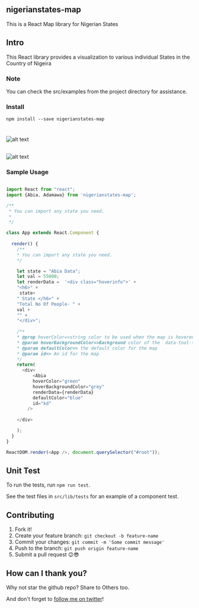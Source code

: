 ## nigerianstates-map 

This is a React Map library for Nigerian States



## Intro

This React library provides a visualization to various individual States in the Country of Nigeira

### Note
You can check the src/examples from the project directory for assistance.

### Install
```
npm install --save nigerianstates-map
```
#
![alt text](https://drive.google.com/uc?export=view&id=1yA88BC7TdmW0koeNc86RaM4tPShPSGPP)


## 
![alt text](https://drive.google.com/uc?export=view&id=1-s_Waq_436mEzLCi_oqwz_6nY6FEAxty)



### Sample Usage

```javascript

import React from "react";
import {Abia, Adamawa} from 'nigerianstates-map'; 

/**
 * You can import any state you need.
 *
 */

class App extends React.Component {
  
  render() {
    /**
    * You can import any state you need.
    */

    let state = "Abia Data";
    let val = 55000;
    let renderData =  '<div class="hoverinfo">' +
    "<h6>" +
     state+
    " State </h6>" +
    "Total No Of People- " +
    val +
    "" +
    "</div>";
    
    /**
    * @prop hoverColor=>string color to be used when the map is hovered on.
    * @param hoverBackgroundColor=>Background color of the  data-tool-tip for the map is on hover
    * @param defaultColor=> the default color for the map
    * @param id=> An id for the map 
    */
    return(
      <div>
          <Abia
          hoverColor="green"
          hoverBackgroundColor="grey"
          renderData={renderData}
          defaultColor="blue"
          id="kd"
        />  
     
    </div>

    );
  }
}

ReactDOM.render(<App />, document.querySelector("#root"));
```

## Unit Test
To run the tests, run `npm run test`.

See the test files in `src/lib/tests` for an example of a component test.


## Contributing
1. Fork it!
2. Create your feature branch: `git checkout -b feature-name`
3. Commit your changes: `git commit -m 'Some commit message'`
4. Push to the branch: `git push origin feature-name`
5. Submit a pull request 😉😎

## How can I thank you?

Why not star the github repo? Share to Others too.

And don't forget to [follow me on twitter](https://twitter.com/allindeveloper)!


